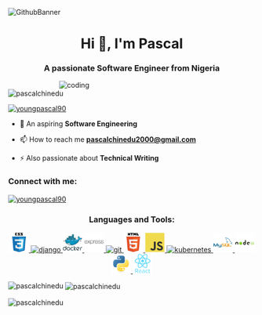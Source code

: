 ![GithubBanner](https://user-images.githubusercontent.com/99515673/229996002-7895c956-76e0-4473-bb41-8e6b89b27068.jpg)

<h1 align="center">Hi 👋, I'm Pascal</h1>
<h3 align="center">A passionate Software Engineer from Nigeria</h3>

<img align="right" alt="coding" width="400" src="https://media1.giphy.com/media/qgQUggAC3Pfv687qPC/giphy.gif?cid=ecf05e47vrpmnsjtpaahe5m26st8sr92bp3f4lpaxxby1laa&rid=giphy.gif&ct=g">

<p align="left"> <img src="https://komarev.com/ghpvc/?username=pascalchinedu&label=Profile%20views&color=0e75b6&style=flat" alt="pascalchinedu" /> </p>

<p align="left"> <a href="https://twitter.com/youngpascal90" target="blank"><img src="https://img.shields.io/twitter/follow/youngpascal90?logo=twitter&style=for-the-badge" alt="youngpascal90" /></a> </p>

- 🌱 An aspiring **Software Engineering**

- 📫 How to reach me **pascalchinedu2000@gmail.com**

- ⚡ Also passionate about **Technical Writing**

<h3 align="left">Connect with me:</h3>
<p align="left">
<a href="https://twitter.com/youngpascal90" target="blank"><img align="center" src="https://raw.githubusercontent.com/rahuldkjain/github-profile-readme-generator/master/src/images/icons/Social/twitter.svg" alt="youngpascal90" height="30" width="40" /></a>
</p>

<h3 align="center">Languages and Tools:</h3>
<p align="center"> <a href="https://www.w3schools.com/css/" target="_blank" rel="noreferrer"> <img src="https://raw.githubusercontent.com/devicons/devicon/master/icons/css3/css3-original-wordmark.svg" alt="css3" width="40" height="40"/> </a> <a href="https://www.djangoproject.com/" target="_blank" rel="noreferrer"> <img src="https://cdn.worldvectorlogo.com/logos/django.svg" alt="django" width="40" height="40"/> </a> <a href="https://www.docker.com/" target="_blank" rel="noreferrer"> <img src="https://raw.githubusercontent.com/devicons/devicon/master/icons/docker/docker-original-wordmark.svg" alt="docker" width="40" height="40"/> </a> <a href="https://expressjs.com" target="_blank" rel="noreferrer"> <img src="https://raw.githubusercontent.com/devicons/devicon/master/icons/express/express-original-wordmark.svg" alt="express" width="40" height="40"/> </a> <a href="https://git-scm.com/" target="_blank" rel="noreferrer"> <img src="https://www.vectorlogo.zone/logos/git-scm/git-scm-icon.svg" alt="git" width="40" height="40"/> </a> <a href="https://www.w3.org/html/" target="_blank" rel="noreferrer"> <img src="https://raw.githubusercontent.com/devicons/devicon/master/icons/html5/html5-original-wordmark.svg" alt="html5" width="40" height="40"/> </a> <a href="https://developer.mozilla.org/en-US/docs/Web/JavaScript" target="_blank" rel="noreferrer"> <img src="https://raw.githubusercontent.com/devicons/devicon/master/icons/javascript/javascript-original.svg" alt="javascript" width="40" height="40"/> </a> <a href="https://kubernetes.io" target="_blank" rel="noreferrer"> <img src="https://www.vectorlogo.zone/logos/kubernetes/kubernetes-icon.svg" alt="kubernetes" width="40" height="40"/> </a> <a href="https://www.mysql.com/" target="_blank" rel="noreferrer"> <img src="https://raw.githubusercontent.com/devicons/devicon/master/icons/mysql/mysql-original-wordmark.svg" alt="mysql" width="40" height="40"/> </a> <a href="https://nodejs.org" target="_blank" rel="noreferrer"> <img src="https://raw.githubusercontent.com/devicons/devicon/master/icons/nodejs/nodejs-original-wordmark.svg" alt="nodejs" width="40" height="40"/> </a> <a href="https://www.python.org" target="_blank" rel="noreferrer"> <img src="https://raw.githubusercontent.com/devicons/devicon/master/icons/python/python-original.svg" alt="python" width="40" height="40"/> </a> <a href="https://reactjs.org/" target="_blank" rel="noreferrer"> <img src="https://raw.githubusercontent.com/devicons/devicon/master/icons/react/react-original-wordmark.svg" alt="react" width="40" height="40"/> </a> </p>

<p><img align="left" src="https://github-readme-stats.vercel.app/api/top-langs?username=pascalchinedu&show_icons=true&locale=en&layout=compact" alt="pascalchinedu" /></p>

<p>&nbsp;<img align="center" src="https://github-readme-stats.vercel.app/api?username=pascalchinedu&show_icons=true&locale=en" alt="pascalchinedu" /></p>

<p><img align="center" src="https://github-readme-streak-stats.herokuapp.com/?user=pascalchinedu&" alt="pascalchinedu" /></p>

